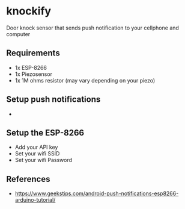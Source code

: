 # knockify
Door knock sensor that sends push notification to your cellphone and computer

## Requirements
* 1x ESP-8266
* 1x Piezosensor
* 1x 1M ohms resistor (may vary depending on your piezo)

## Setup push notifications
* 

## Setup the ESP-8266
* Add your API key
* Set your wifi SSID
* Set your wifi Password

## References
* https://www.geekstips.com/android-push-notifications-esp8266-arduino-tutorial/
